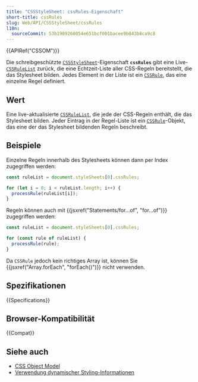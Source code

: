 ```yaml
---
title: "CSSStyleSheet: cssRules-Eigenschaft"
short-title: cssRules
slug: Web/API/CSSStyleSheet/cssRules
l10n:
  sourceCommit: 53b1989260054e651bcf001bacee9b843b8ca9c8
---
```


{{APIRef("CSSOM")}}

Die schreibgeschützte [`CSSStyleSheet`](/de/docs/Web/API/CSSStyleSheet)-Eigenschaft **`cssRules`** gibt eine Live-[`CSSRuleList`](/de/docs/Web/API/CSSRuleList) zurück, die eine Echtzeit-Liste aller CSS-Regeln bereitstellt, die das Stylesheet bilden. Jedes Element in der Liste ist ein [`CSSRule`](/de/docs/Web/API/CSSRule), das eine einzelne Regel definiert.

## Wert

Eine live-aktualisierte [`CSSRuleList`](/de/docs/Web/API/CSSRuleList), die jede der CSS-Regeln enthält, die das Stylesheet bilden. Jeder Eintrag in der Regel-Liste ist ein [`CSSRule`](/de/docs/Web/API/CSSRule)-Objekt, das eine der das Stylesheet bildenden Regeln beschreibt.

## Beispiele

Einzelne Regeln innerhalb des Stylesheets können dann per Index zugegriffen werden:

```js
const ruleList = document.styleSheets[0].cssRules;

for (let i = 0; i < ruleList.length; i++) {
  processRule(ruleList[i]);
}
```

Regeln können auch mit {{jsxref("Statements/for...of", "for...of")}} zugegriffen werden:

```js
const ruleList = document.styleSheets[0].cssRules;

for (const rule of ruleList) {
  processRule(rule);
}
```

Da `CSSRule` jedoch kein richtiges Array ist, können Sie {{jsxref("Array.forEach", "forEach()")}} nicht verwenden.

## Spezifikationen

{{Specifications}}

## Browser-Kompatibilität

{{Compat}}

## Siehe auch

- [CSS Object Model](/de/docs/Web/API/CSS_Object_Model)
- [Verwendung dynamischer Styling-Informationen](/de/docs/Web/API/CSS_Object_Model/Using_dynamic_styling_information)

